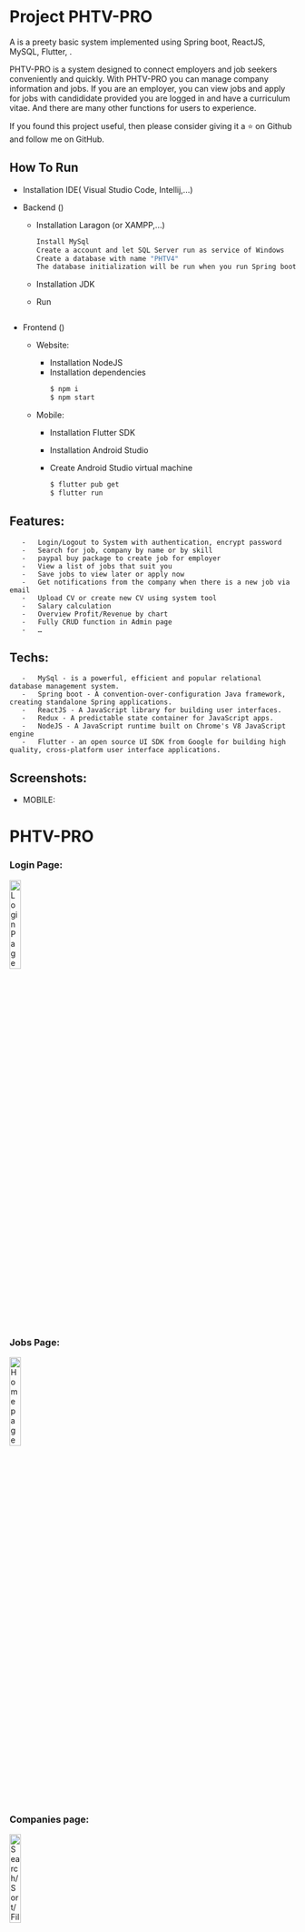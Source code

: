 # Project PHTV-PRO

A is a preety basic system implemented using Spring boot, ReactJS, MySQL, Flutter, .

PHTV-PRO is a system designed to connect employers and job seekers conveniently and quickly. With PHTV-PRO you can manage company information and jobs. If you are an employer, you can view jobs and apply for jobs with candididate provided you are logged in and have a curriculum vitae. And there are many other functions for users to experience.

If you found this project useful, then please consider giving it a ⭐ on Github and follow me on GitHub.

## How To Run

- Installation IDE( Visual Studio Code, Intellij,...)
- Backend ()

  - Installation Laragon (or XAMPP,...)
    ```bash
    Install MySql
    Create a account and let SQL Server run as service of Windows
    Create a database with name "PHTV4"
    The database initialization will be run when you run Spring boot server (back-end) in tool code.
    ```
  - Installation JDK
  - Run

    ```

    ```

- Frontend ()

  - Website:
    - Installation NodeJS
    - Installation dependencies
      ```bash
      $ npm i
      $ npm start
      ```
  - Mobile:

    - Installation Flutter SDK
    - Installation Android Studio
    - Create Android Studio virtual machine

      ```bash
      $ flutter pub get
      $ flutter run


      ```

## Features:

       -   Login/Logout to System with authentication, encrypt password
       -   Search for job, company by name or by skill
       -   paypal buy package to create job for employer
       -   View a list of jobs that suit you
       -   Save jobs to view later or apply now
       -   Get notifications from the company when there is a new job via email
       -   Upload CV or create new CV using system tool
       -   Salary calculation
       -   Overview Profit/Revenue by chart
       -   Fully CRUD function in Admin page
       -   …

## Techs:

       -   MySql - is a powerful, efficient and popular relational database management system.
       -   Spring boot - A convention-over-configuration Java framework, creating standalone Spring applications.
       -   ReactJS - A JavaScript library for building user interfaces.
       -   Redux - A predictable state container for JavaScript apps.
       -   NodeJS - A JavaScript runtime built on Chrome's V8 JavaScript engine
       -   Flutter - an open source UI SDK from Google for building high quality, cross-platform user interface applications.

## Screenshots:

- MOBILE:
<h1>PHTV-PRO</h1>
<h3>Login Page:</h3>
<img src="https://res.cloudinary.com/dj7xlmndj/image/upload/v1724848361/Screen_Shot_2024-08-28_at_19.31.22_gyn5do.png" width="20%" height="20%" alt="Login Page">

<h3>Jobs Page:</h3>
<img src="https://res.cloudinary.com/dj7xlmndj/image/upload/v1724849024/tclnk1nctyunobha4wdr.png" width="20%" height="20%"  alt="Homepage">

<h3>Companies page:</h3>
<img src="https://res.cloudinary.com/dj7xlmndj/image/upload/v1724849100/bzkeghzlc49ahz25rybl.png" width="20%" height="20%"  alt="Search/Sort/Filter the Trip">

<h3>Tools page:</h3>
<img src="https://res.cloudinary.com/dj7xlmndj/image/upload/v1724849192/y3zq6f7au9ens8iovey8.png" width="20%" height="20%"  alt="Seat Selecting">

<hr>

<h1>Employer Manage</h1>
<h3>Login Page:</h3>
<img src="https://res.cloudinary.com/dj7xlmndj/image/upload/v1724849533/s7o20slb5qrmaqx046gv.png" width="20%" height="20%"  alt="Ticket purchased">

<h3>Chart page:</h3>
<img src="https://res.cloudinary.com/dj7xlmndj/image/upload/v1724849531/jktox1glm2u54ezuhn6e.png" width="20%" height="20%"  alt="Adminpage">


- WEBSITE:
<h1>PHTV-PRO</h1>
<h3>Login Page:</h3>
<img src="https://res.cloudinary.com/dj7xlmndj/image/upload/v1724848361/Screen_Shot_2024-08-28_at_19.31.22_gyn5do.png" alt="Login Page">

<h3>Jobs Page:</h3>
<img src="https://res.cloudinary.com/dj7xlmndj/image/upload/v1724849024/tclnk1nctyunobha4wdr.png" width="20%" height="20%"  alt="Homepage">

<h3>Companies page:</h3>
<img src="https://res.cloudinary.com/dj7xlmndj/image/upload/v1724849100/bzkeghzlc49ahz25rybl.png" width="20%" height="20%"  alt="Search/Sort/Filter the Trip">

<h3>Tools page:</h3>
<img src="https://res.cloudinary.com/dj7xlmndj/image/upload/v1724849192/y3zq6f7au9ens8iovey8.png" width="20%" height="20%"  alt="Seat Selecting">

<hr>

<h1>Employer Manage</h1>
<h3>Login Page:</h3>
<img src="https://res.cloudinary.com/dj7xlmndj/image/upload/v1724849533/s7o20slb5qrmaqx046gv.png" width="20%" height="20%"  alt="Ticket purchased">

<h3>Chart page:</h3>
<img src="https://res.cloudinary.com/dj7xlmndj/image/upload/v1724849531/jktox1glm2u54ezuhn6e.png" width="20%" height="20%"  alt="Adminpage">

## Collaborators:

       -   Phạm Huy Hoàng - Student1421362
       -   Tran Gia Toan - Student1416122
       -   Le Pham Tran Phu - Student1414240

## Instructor:

We give our sincere thanks to: FPT APTECH Mr. Ngo Van Thuan
